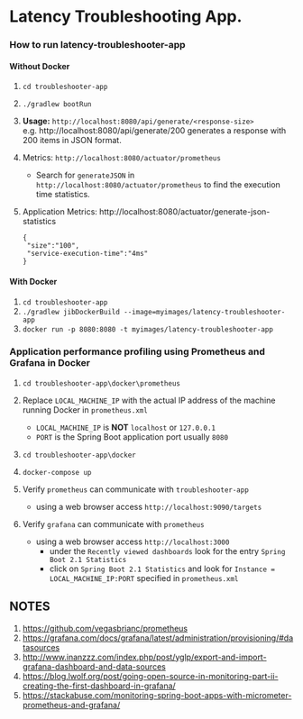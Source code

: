 # Latency Troubleshooting App.


### How to run latency-troubleshooter-app 
#### Without Docker
1. `cd troubleshooter-app`
2. `./gradlew bootRun`

3. **Usage:** `http://localhost:8080/api/generate/<response-size>`  
   e.g. http://localhost:8080/api/generate/200 generates a response with 200 items in JSON format.

4. Metrics: `http://localhost:8080/actuator/prometheus`
   - Search for `generateJSON` in `http://localhost:8080/actuator/prometheus` to find the execution time statistics.

5. Application Metrics: http://localhost:8080/actuator/generate-json-statistics
   ```
   {
    "size":"100",
    "service-execution-time":"4ms"
   }
   ```
#### With Docker
1. `cd troubleshooter-app`
2. `./gradlew jibDockerBuild --image=myimages/latency-troubleshooter-app`
3. `docker run -p 8080:8080 -t myimages/latency-troubleshooter-app`

### Application performance profiling using Prometheus and Grafana in Docker

1. `cd troubleshooter-app\docker\prometheus`

2. Replace `LOCAL_MACHINE_IP` with the actual IP address of the machine running Docker
   in `prometheus.xml`
   
    - `LOCAL_MACHINE_IP` is **NOT** `localhost` or `127.0.0.1`
    - `PORT` is the Spring Boot application port usually `8080`

3. `cd troubleshooter-app\docker`
4. `docker-compose up`

5. Verify `prometheus` can communicate with `troubleshooter-app`
    - using a web browser access `http://localhost:9090/targets`

6. Verify `grafana` can communicate with `prometheus`
   - using a web browser access `http://localhost:3000`
       - under the `Recently viewed dashboards` look for the entry `Spring Boot 2.1 Statistics`
       - click on `Spring Boot 2.1 Statistics` and look for `Instance =` `LOCAL_MACHINE_IP:PORT` specified in `prometheus.xml`


## NOTES

1. https://github.com/vegasbrianc/prometheus
2. https://grafana.com/docs/grafana/latest/administration/provisioning/#datasources
3. http://www.inanzzz.com/index.php/post/yglp/export-and-import-grafana-dashboard-and-data-sources
4. https://blog.lwolf.org/post/going-open-source-in-monitoring-part-ii-creating-the-first-dashboard-in-grafana/
5. https://stackabuse.com/monitoring-spring-boot-apps-with-micrometer-prometheus-and-grafana/
